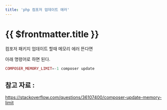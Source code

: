 ```yaml
---
title: 'php 컴포저 업데이트 에러'
---
```


# {{ $frontmatter.title }}


컴포저 패키지 업데이트 할때 메모리 에러 뜬다면

아래 명령어로 하면 된다. 

```php
COMPOSER_MEMORY_LIMIT=-1 composer update
```



## 참고 자료 : 

https://stackoverflow.com/questions/36107400/composer-update-memory-limit